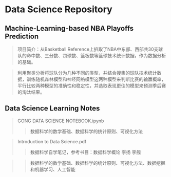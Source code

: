 # Data Science Repository
## Machine-Learning-based NBA Playoffs Prediction
> 项目简介：从Basketball Reference上扒取了NBA中东部、西部共30支球队的命中数、三分数、罚球数、篮板数等篮球技术统计数据，作为数据分析的基础。

> 利用聚类分析将球队分为几种不同的类型，并结合搜集的球队技术统计数据，训练随机森林模型和神经网络模型这两种模型来判断比赛的输赢概率，平行比较两种模型的准确性和稳定性，并选取表现更佳的模型来预测季后赛的淘汰结果。

## Data Science Learning Notes
> GONG DATA SCIENCE NOTEBOOK.ipynb
>> 数据科学的数学基础、数据科学的统计原则、可视化方法

> Introduction to Data Science.pdf
>> 数据科学自学笔记，参考书目：数据科学概论 李扬 李舰

>> 数据科学的数学基础、数据科学的统计原则、可视化方法、数据挖掘和机器学习、人工智能
